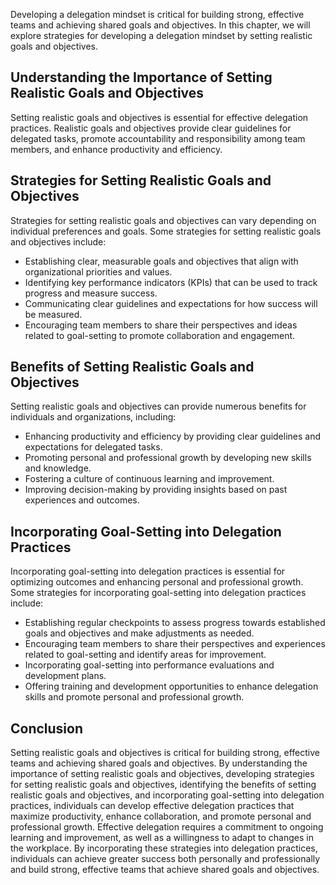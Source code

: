 
Developing a delegation mindset is critical for building strong, effective teams and achieving shared goals and objectives. In this chapter, we will explore strategies for developing a delegation mindset by setting realistic goals and objectives.

Understanding the Importance of Setting Realistic Goals and Objectives
----------------------------------------------------------------------

Setting realistic goals and objectives is essential for effective delegation practices. Realistic goals and objectives provide clear guidelines for delegated tasks, promote accountability and responsibility among team members, and enhance productivity and efficiency.

Strategies for Setting Realistic Goals and Objectives
-----------------------------------------------------

Strategies for setting realistic goals and objectives can vary depending on individual preferences and goals. Some strategies for setting realistic goals and objectives include:

* Establishing clear, measurable goals and objectives that align with organizational priorities and values.
* Identifying key performance indicators (KPIs) that can be used to track progress and measure success.
* Communicating clear guidelines and expectations for how success will be measured.
* Encouraging team members to share their perspectives and ideas related to goal-setting to promote collaboration and engagement.

Benefits of Setting Realistic Goals and Objectives
--------------------------------------------------

Setting realistic goals and objectives can provide numerous benefits for individuals and organizations, including:

* Enhancing productivity and efficiency by providing clear guidelines and expectations for delegated tasks.
* Promoting personal and professional growth by developing new skills and knowledge.
* Fostering a culture of continuous learning and improvement.
* Improving decision-making by providing insights based on past experiences and outcomes.

Incorporating Goal-Setting into Delegation Practices
----------------------------------------------------

Incorporating goal-setting into delegation practices is essential for optimizing outcomes and enhancing personal and professional growth. Some strategies for incorporating goal-setting into delegation practices include:

* Establishing regular checkpoints to assess progress towards established goals and objectives and make adjustments as needed.
* Encouraging team members to share their perspectives and experiences related to goal-setting and identify areas for improvement.
* Incorporating goal-setting into performance evaluations and development plans.
* Offering training and development opportunities to enhance delegation skills and promote personal and professional growth.

Conclusion
----------

Setting realistic goals and objectives is critical for building strong, effective teams and achieving shared goals and objectives. By understanding the importance of setting realistic goals and objectives, developing strategies for setting realistic goals and objectives, identifying the benefits of setting realistic goals and objectives, and incorporating goal-setting into delegation practices, individuals can develop effective delegation practices that maximize productivity, enhance collaboration, and promote personal and professional growth. Effective delegation requires a commitment to ongoing learning and improvement, as well as a willingness to adapt to changes in the workplace. By incorporating these strategies into delegation practices, individuals can achieve greater success both personally and professionally and build strong, effective teams that achieve shared goals and objectives.

